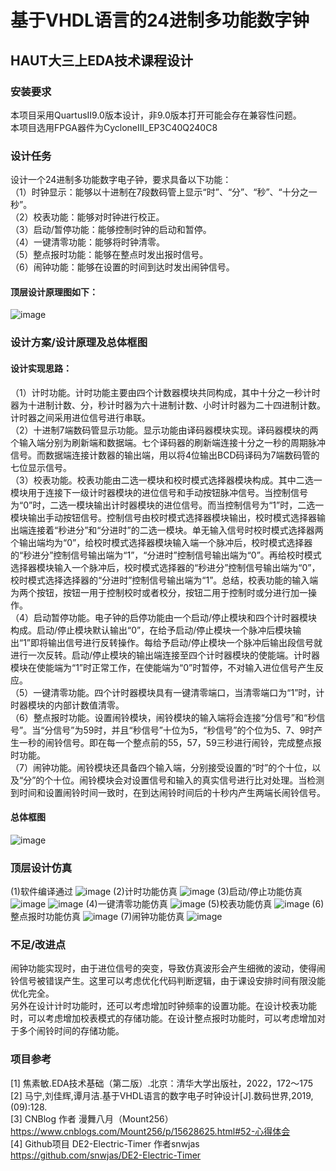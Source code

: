 # 基于VHDL语言的24进制多功能数字钟
## HAUT大三上EDA技术课程设计
### 安装要求
本项目采用QuartusII9.0版本设计，非9.0版本打开可能会存在兼容性问题。<br>
本项目选用FPGA器件为CycloneIII_EP3C40Q240C8
### 设计任务
设计一个24进制多功能数字电子钟，要求具备以下功能：<br>
（1）时钟显示：能够以十进制在7段数码管上显示“时”、“分”、“秒”、“十分之一秒”。<br>
（2）校表功能：能够对时钟进行校正。<br>
（3）启动/暂停功能：能够控制时钟的启动和暂停。<br>
（4）一键清零功能：能够将时钟清零。<br>
（5）整点报时功能：能够在整点时发出报时信号。<br>
（6）闹钟功能：能够在设置的时间到达时发出闹钟信号。
#### 顶层设计原理图如下：
![image](https://github.com/Luxiyu/VHDL_digital_clock/blob/main/IMAGE/原理图.png)
### 设计方案/设计原理及总体框图
#### 设计实现思路：
（1）计时功能。计时功能主要由四个计数器模块共同构成，其中十分之一秒计时器为十进制计数、分，秒计时器为六十进制计数、小时计时器为二十四进制计数。计时器之间采用进位信号进行串联。<br>
（2）十进制7端数码管显示功能。显示功能由译码器模块实现。译码器模块的两个输入端分别为刷新端和数据端。七个译码器的刷新端连接十分之一秒的周期脉冲信号。而数据端连接计数器的输出端，用以将4位输出BCD码译码为7端数码管的七位显示信号。<br>
（3）校表功能。校表功能由二选一模块和校时模式选择器模块构成。其中二选一模块用于连接下一级计时器模块的进位信号和手动按钮脉冲信号。当控制信号为“0”时，二选一模块输出计时器模块的进位信号。而当控制信号为“1”时，二选一模块输出手动按钮信号。控制信号由校时模式选择器模块输出，校时模式选择器输出端连接着“秒进分”和“分进时”的二选一模块。单无输入信号时校时模式选择器两个输出端均为“0”，给校时模式选择器模块输入端一个脉冲后，校时模式选择器的“秒进分”控制信号输出端为“1”，“分进时”控制信号输出端为“0”。再给校时模式选择器模块输入一个脉冲后，校时模式选择器的“秒进分”控制信号输出端为“0”， 校时模式选择选择器的“分进时”控制信号输出端为“1”。总结，校表功能的输入端为两个按钮，按钮一用于控制校时或者校分，按钮二用于控制时或分进行加一操作。<br>
（4）启动暂停功能。电子钟的启停功能由一个启动/停止模块和四个计时器模块构成。启动/停止模块默认输出“0”，在给予启动/停止模块一个脉冲后模块输出“1”即将输出信号进行反转操作。每给予启动/停止模块一个脉冲后输出段信号就进行一次反转。启动/停止模块的输出端连接至四个计时器模块的使能端。计时器模块在使能端为“1”时正常工作，在使能端为“0”时暂停，不对输入进位信号产生反应。<br>
（5）一键清零功能。四个计时器模块具有一键清零端口，当清零端口为“1”时，计时器模块的内部计数值清零。<br>
（6）整点报时功能。设置闹铃模块，闹铃模块的输入端将会连接“分信号”和“秒信号”。当“分信号”为59时，并且“秒信号”十位为5，“秒信号”的个位为5、7、9时产生一秒的闹铃信号。即在每一个整点前的55，57，59三秒进行闹铃，完成整点报时功能。<br>
（7）闹钟功能。闹铃模块还具备四个输入端，分别接受设置的“时”的个十位，以及“分”的个十位。闹铃模块会对设置信号和输入的真实信号进行比对处理。当检测到时间和设置闹铃时间一致时，在到达闹铃时间后的十秒内产生两端长闹铃信号。
#### 总体框图
![image](https://github.com/Luxiyu/VHDL_digital_clock/blob/main/IMAGE/设计逻辑框图.png)
### 顶层设计仿真
(1)软件编译通过
![image](https://github.com/Luxiyu/VHDL_digital_clock/blob/main/IMAGE/顶层设计编译通过.png)
(2)计时功能仿真
![image](https://github.com/Luxiyu/VHDL_digital_clock/blob/main/IMAGE/二十四进制计时功能仿真.png)
(3)启动/停止功能仿真
![image](https://github.com/Luxiyu/VHDL_digital_clock/blob/main/IMAGE/启动功能仿真.png)
![image](https://github.com/Luxiyu/VHDL_digital_clock/blob/main/IMAGE/停止功能仿真.png)
(4)一键清零功能仿真
![image](https://github.com/Luxiyu/VHDL_digital_clock/blob/main/IMAGE/清零功能仿真.png)
(5)校表功能仿真
![image](https://github.com/Luxiyu/VHDL_digital_clock/blob/main/IMAGE/校表功能仿真.png)
(6)整点报时功能仿真
![image](https://github.com/Luxiyu/VHDL_digital_clock/blob/main/IMAGE/整点报时功能仿真.png)
(7)闹钟功能仿真
![image](https://github.com/Luxiyu/VHDL_digital_clock/blob/main/IMAGE/闹钟功能仿真.png)
### 不足/改进点
闹钟功能实现时，由于进位信号的突变，导致仿真波形会产生细微的波动，使得闹铃信号被错误产生。这里可以考虑优化代码判断逻辑，由于课设安排时间有限没能优化完全。<br>
另外在设计计时功能时，还可以考虑增加时钟频率的设置功能。在设计校表功能时，可以考虑增加校表模式的存储功能。在设计整点报时功能时，可以考虑增加对于多个闹铃时间的存储功能。<br>
### 项目参考
[1] 焦素敏.EDA技术基础（第二版）.北京：清华大学出版社，2022，172～175<br>
[2] 马宁,刘佳辉,谭月洁.基于VHDL语言的数字电子时钟设计[J].数码世界,2019,(09):128.<br>
[3] CNBlog 作者 漫舞八月（Mount256）https://www.cnblogs.com/Mount256/p/15628625.html#52-心得体会<br>
[4] Github项目 DE2-Electric-Timer 作者snwjas https://github.com/snwjas/DE2-Electric-Timer<br>